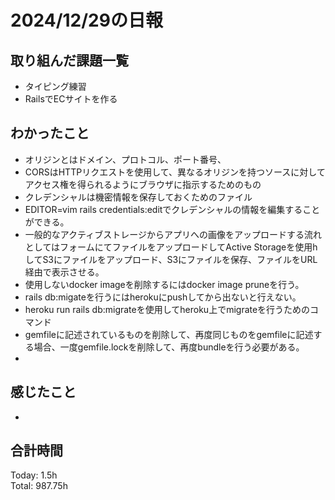 # 2024/12/29の日報
## 取り組んだ課題一覧
* タイピング練習
*  RailsでECサイトを作る
## わかったこと
* オリジンとはドメイン、プロトコル、ポート番号、
* CORSはHTTPリクエストを使用して、異なるオリジンを持つソースに対してアクセス権を得られるようにブラウザに指示するためのもの
* クレデンシャルは機密情報を保存しておくためのファイル
* EDITOR=vim rails credentials:editでクレデンシャルの情報を編集することができる。
* 一般的なアクティブストレージからアプリへの画像をアップロードする流れとしてはフォームにてファイルをアップロードしてActive Storageを使用hしてS3にファイルをアップロード、S3にファイルを保存、ファイルをURL経由で表示させる。
* 使用しないdocker imageを削除するにはdocker image pruneを行う。
* rails db:migateを行うにはherokuにpushしてから出ないと行えない。
* heroku run rails db:migrateを使用してheroku上でmigrateを行うためのコマンド
* gemfileに記述されているものを削除して、再度同じものをgemfileに記述する場合、一度gemfile.lockを削除して、再度bundleを行う必要がある。
* 
## 感じたこと
* 
## 合計時間  
Today: 1.5h<br>
Total: 987.75h
